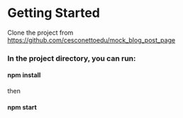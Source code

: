 # Getting Started

Clone the project from https://github.com/cesconettoedu/mock_blog_post_page

### In the project directory, you can run:

#### npm install

then

#### npm start
